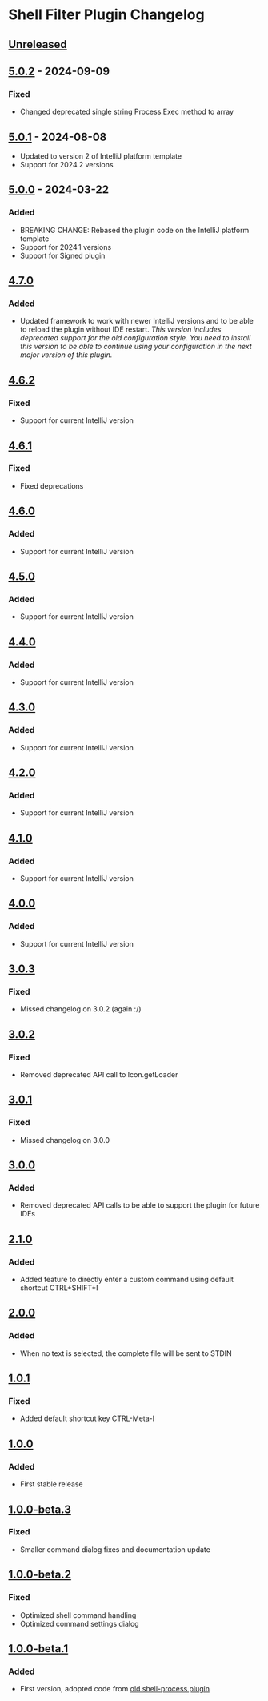 <!-- Keep a Changelog guide -> https://keepachangelog.com -->

# Shell Filter Plugin Changelog

## [Unreleased]

## [5.0.2] - 2024-09-09

### Fixed

- Changed deprecated single string Process.Exec method to array

## [5.0.1] - 2024-08-08

- Updated to version 2 of IntelliJ platform template
- Support for 2024.2 versions

## [5.0.0] - 2024-03-22

### Added

- BREAKING CHANGE: Rebased the plugin code on the IntelliJ platform template
- Support for 2024.1 versions
- Support for Signed plugin

## [4.7.0]

### Added

- Updated framework to work with newer IntelliJ versions and to be able to reload the plugin without IDE restart. *This version includes deprecated support for the old configuration style. You need to install this version to be able to continue using your configuration in the next major version of this plugin.*

## [4.6.2]

### Fixed

- Support for current IntelliJ version

## [4.6.1]

### Fixed

- Fixed deprecations

## [4.6.0]

### Added

- Support for current IntelliJ version

## [4.5.0]

### Added

- Support for current IntelliJ version

## [4.4.0]

### Added

- Support for current IntelliJ version

## [4.3.0]

### Added

- Support for current IntelliJ version

## [4.2.0]

### Added

- Support for current IntelliJ version

## [4.1.0]

### Added

- Support for current IntelliJ version

## [4.0.0]

### Added

- Support for current IntelliJ version

## [3.0.3]

### Fixed

- Missed changelog on 3.0.2 (again :/)

## [3.0.2]

### Fixed

- Removed deprecated API call to Icon.getLoader

## [3.0.1]

### Fixed

- Missed changelog on 3.0.0

## [3.0.0]

### Added

- Removed deprecated API calls to be able to support the plugin for future IDEs

## [2.1.0]

### Added

- Added feature to directly enter a custom command using default shortcut CTRL+SHIFT+I

## [2.0.0]

### Added

- When no text is selected, the complete file will be sent to STDIN

## [1.0.1]

### Fixed

- Added default shortcut key CTRL-Meta-I

## [1.0.0]

### Added

- First stable release

## [1.0.0-beta.3]

### Fixed

- Smaller command dialog fixes and documentation update

## [1.0.0-beta.2]

### Fixed

- Optimized shell command handling
- Optimized command settings dialog

## [1.0.0-beta.1]

### Added

- First version, adopted code from [old shell-process plugin](https://code.google.com/archive/p/shell-process/)

[Unreleased]: https://github.com/dploeger/idea-shellfilter/compare/v5.0.2...HEAD
[5.0.2]: https://github.com/dploeger/idea-shellfilter/compare/v5.0.1...v5.0.2
[5.0.1]: https://github.com/dploeger/idea-shellfilter/compare/v5.0.0...v5.0.1
[5.0.0]: https://github.com/dploeger/idea-shellfilter/compare/v4.7.0...v5.0.0
[4.7.0]: https://github.com/dploeger/idea-shellfilter/compare/v4.6.2...v4.7.0
[4.6.2]: https://github.com/dploeger/idea-shellfilter/compare/v4.6.1...v4.6.2
[4.6.1]: https://github.com/dploeger/idea-shellfilter/compare/v4.6.0...v4.6.1
[4.6.0]: https://github.com/dploeger/idea-shellfilter/compare/v4.5.0...v4.6.0
[4.5.0]: https://github.com/dploeger/idea-shellfilter/compare/v4.4.0...v4.5.0
[4.4.0]: https://github.com/dploeger/idea-shellfilter/compare/v4.3.0...v4.4.0
[4.3.0]: https://github.com/dploeger/idea-shellfilter/compare/v4.2.0...v4.3.0
[4.2.0]: https://github.com/dploeger/idea-shellfilter/compare/v4.1.0...v4.2.0
[4.1.0]: https://github.com/dploeger/idea-shellfilter/compare/v4.0.0...v4.1.0
[4.0.0]: https://github.com/dploeger/idea-shellfilter/compare/v3.0.3...v4.0.0
[3.0.3]: https://github.com/dploeger/idea-shellfilter/compare/v3.0.2...v3.0.3
[3.0.2]: https://github.com/dploeger/idea-shellfilter/compare/v3.0.1...v3.0.2
[3.0.1]: https://github.com/dploeger/idea-shellfilter/compare/v3.0.0...v3.0.1
[3.0.0]: https://github.com/dploeger/idea-shellfilter/compare/v2.1.0...v3.0.0
[2.1.0]: https://github.com/dploeger/idea-shellfilter/compare/v2.0.0...v2.1.0
[2.0.0]: https://github.com/dploeger/idea-shellfilter/compare/v1.0.1...v2.0.0
[1.0.1]: https://github.com/dploeger/idea-shellfilter/compare/v1.0.0...v1.0.1
[1.0.0]: https://github.com/dploeger/idea-shellfilter/compare/v1.0.0-beta.3...v1.0.0
[1.0.0-beta.3]: https://github.com/dploeger/idea-shellfilter/compare/v1.0.0-beta.2...v1.0.0-beta.3
[1.0.0-beta.2]: https://github.com/dploeger/idea-shellfilter/compare/v1.0.0-beta.1...v1.0.0-beta.2
[1.0.0-beta.1]: https://github.com/dploeger/idea-shellfilter/commits/v1.0.0-beta.1
